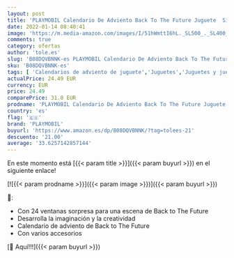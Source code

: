 ```yaml
---
layout: post
title: 'PLAYMOBIL Calendario De Adviento Back To The Future Juguete  Sin género  Multicolor  Única  70574 '
date: 2022-01-14 08:40:41
image: 'https://m.media-amazon.com/images/I/51hWmttI6hL._SL500_._SL400_.jpg'
comments: true
category: ofertas
author: 'tole.es'
slug: 'B08DQVBNNK-es PLAYMOBIL Calendario De Adviento Back To The Future...'
sku: 'B08DQVBNNK-es'
tags: [ 'Calendarios de adviento de juguete','Juguetes','Juguetes y juegos','playmobil', ]
actualPrice: 24.49 EUR
currency: EUR
price: 24.49
comparePrice: 31.0 EUR
prodname: 'PLAYMOBIL Calendario De Adviento Back To The Future Juguete  Sin género  Multicolor  Única  70574 '
country: 'es'
flag: '🇪🇸'
brand: 'PLAYMOBIL'
buyurl: 'https://www.amazon.es/dp/B08DQVBNNK/?tag=tolees-21'
descuento: '21.00'
average: '33.6257142857144'
---
```


En este momento está [{{< param title >}}]({{< param buyurl >}}) en el siguiente enlace!

[![{{< param prodname >}}]({{< param image >}})]({{< param buyurl >}})

🔎:

- Con 24 ventanas sorpresa para una escena de Back to The Future
- Desarrolla la imaginación y la creatividad
- Calendario de adviento de Back to The Future
- Con varios accesorios

[🛒 Aquí!!!]({{< param buyurl >}})
